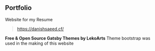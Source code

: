 ## Portfolio

Website for my Resume

>https://danishsaeed.cf/

**Free & Open Source Gatsby Themes by LekoArts** Theme bootstrap was used in the making of this website

